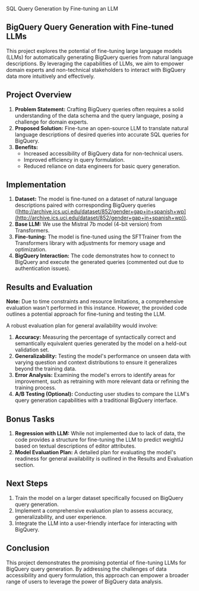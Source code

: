 SQL Query Generation by Fine-tuning an LLM
## BigQuery Query Generation with Fine-tuned LLMs

This project explores the potential of fine-tuning large language models (LLMs) for automatically generating BigQuery queries from natural language descriptions. By leveraging the capabilities of LLMs, we aim to empower domain experts and non-technical stakeholders to interact with BigQuery data more intuitively and effectively.

## Project Overview

1. **Problem Statement:** Crafting BigQuery queries often requires a solid understanding of the data schema and the query language, posing a challenge for domain experts.
2. **Proposed Solution:** Fine-tune an open-source LLM to translate natural language descriptions of desired queries into accurate SQL queries for BigQuery.
3. **Benefits:**
    - Increased accessibility of BigQuery data for non-technical users.
    - Improved efficiency in query formulation.
    - Reduced reliance on data engineers for basic query generation.

## Implementation

1. **Dataset:** The model is fine-tuned on a dataset of natural language descriptions paired with corresponding BigQuery queries ([http://archive.ics.uci.edu/dataset/852/gender+gap+in+spanish+wp](http://archive.ics.uci.edu/dataset/852/gender+gap+in+spanish+wp)).
2. **Base LLM:** We use the Mistral 7b model (4-bit version) from  Transformers.
3. **Fine-tuning:** The model is fine-tuned using the SFTTrainer from the Transformers library with adjustments for memory usage and optimization.
4. **BigQuery Interaction:** The code demonstrates how to connect to BigQuery and execute the generated queries (commented out due to authentication issues).

## Results and Evaluation

**Note:** Due to time constraints and resource limitations, a comprehensive evaluation wasn't performed in this instance. However, the provided code outlines a potential approach for fine-tuning and testing the LLM.

A robust evaluation plan for general availability would involve:

1. **Accuracy:** Measuring the percentage of syntactically correct and semantically equivalent queries generated by the model on a held-out validation set.
2. **Generalizability:** Testing the model's performance on unseen data with varying question and context distributions to ensure it generalizes beyond the training data.
3. **Error Analysis:** Examining the model's errors to identify areas for improvement, such as retraining with more relevant data or refining the training process.
4. **A/B Testing (Optional):** Conducting user studies to compare the LLM's query generation capabilities with a traditional BigQuery interface.

## Bonus Tasks

1. **Regression with LLM:** While not implemented due to lack of data, the code provides a structure for fine-tuning the LLM to predict weightIJ based on textual descriptions of editor attributes.
2. **Model Evaluation Plan:** A detailed plan for evaluating the model's readiness for general availability is outlined in the Results and Evaluation section.

## Next Steps

1. Train the model on a larger dataset specifically focused on BigQuery query generation.
2. Implement a comprehensive evaluation plan to assess accuracy, generalizability, and user experience.
3. Integrate the LLM into a user-friendly interface for interacting with BigQuery.

## Conclusion

This project demonstrates the promising potential of fine-tuning LLMs for BigQuery query generation. By addressing the challenges of data accessibility and query formulation, this approach can empower a broader range of users to leverage the power of BigQuery data analysis.
